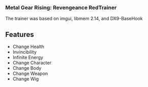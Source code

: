 ### Metal Gear Rising: Revengeance RedTrainer
The trainer was based on imgui, libmem 2.14, and DX9-BaseHook

## Features
- Change Health
- Invincibility
- Infinite Energy
- Change Character
- Change Body
- Change Weapon
- Change Wig
